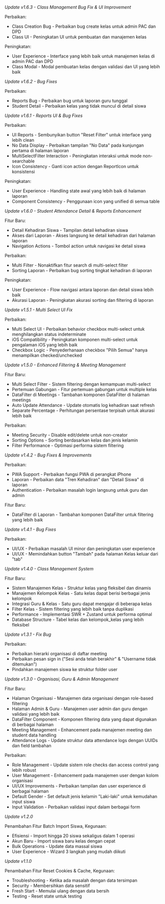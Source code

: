 *Update v1.6.3 - Class Management Bug Fix & UI Improvement*

Perbaikan:
- Class Creation Bug - Perbaikan bug create kelas untuk admin PAC dan DPD
- Class UI - Peningkatan UI untuk pembuatan dan manajemen kelas

Peningkatan:
- User Experience - Interface yang lebih baik untuk manajemen kelas di admin PAC dan DPD
- Class Modal - Modal pembuatan kelas dengan validasi dan UI yang lebih baik

*Update v1.6.2 - Bug Fixes*

Perbaikan:
- Reports Bug - Perbaikan bug untuk laporan guru tunggal
- Student Detail - Perbaikan kelas yang tidak muncul di detail siswa

*Update v1.6.1 - Reports UI & Bug Fixes*

Perbaikan:
- UI Reports - Sembunyikan button "Reset Filter" untuk interface yang lebih clean
- No Data Display - Perbaikan tampilan "No Data" pada kunjungan pertama di halaman laporan
- MultiSelectFilter Interaction - Peningkatan interaksi untuk mode non-searchable
- Icon Consistency - Ganti icon action dengan ReportIcon untuk konsistensi

Peningkatan:
- User Experience - Handling state awal yang lebih baik di halaman laporan
- Component Consistency - Penggunaan icon yang unified di semua table

*Update v1.6.0 - Student Attendance Detail & Reports Enhancement*

Fitur Baru:
- Detail Kehadiran Siswa - Tampilan detail kehadiran siswa
- Akses dari Laporan - Akses langsung ke detail kehadiran dari halaman laporan
- Navigation Actions - Tombol action untuk navigasi ke detail siswa

Perbaikan:
- Multi Filter - Nonaktifkan fitur search di multi-select filter
- Sorting Laporan - Perbaikan bug sorting tingkat kehadiran di laporan

Peningkatan:
- User Experience - Flow navigasi antara laporan dan detail siswa lebih baik
- Akurasi Laporan - Peningkatan akurasi sorting dan filtering di laporan

*Update v1.5.1 - Multi Select UI Fix*

Perbaikan:
- Multi Select UI - Perbaikan behavior checkbox multi-select untuk menghilangkan status indeterminate
- iOS Compatibility - Peningkatan komponen multi-select untuk pengalaman iOS yang lebih baik
- Checkbox Logic - Penyederhanaan checkbox "Pilih Semua" hanya menampilkan checked/unchecked

*Update v1.5.0 - Enhanced Filtering & Meeting Management*

Fitur Baru:
- Multi Select Filter - Sistem filtering dengan kemampuan multi-select
- Pertemuan Gabungan - Fitur pertemuan gabungan untuk multiple kelas
- DataFilter di Meetings - Tambahan komponen DataFilter di halaman meetings
- Auto Update Attendance - Update otomatis log kehadiran saat refresh
- Separate Percentage - Perhitungan persentase terpisah untuk akurasi lebih baik

Perbaikan:
- Meeting Security - Disable edit/delete untuk non-creator
- Sorting Options - Sorting berdasarkan kelas dan jenis kelamin
- Filter Performance - Optimasi performa sistem filtering

*Update v1.4.2 - Bug Fixes & Improvements*

Perbaikan:
- PWA Support - Perbaikan fungsi PWA di perangkat iPhone
- Laporan - Perbaikan data "Tren Kehadiran" dan "Detail Siswa" di laporan
- Authentication - Perbaikan masalah login langsung untuk guru dan admin

Fitur Baru:
- DataFilter di Laporan - Tambahan komponen DataFilter untuk filtering yang lebih baik

*Update v1.4.1 - Bug Fixes*

Perbaikan:
- UI/UX - Perbaikan masalah UI minor dan peningkatan user experience
- UI/UX - Memindahkan button "Tambah" pada halaman Kelas keluar dari "tab"

*Update v1.4.0 - Class Management System*

Fitur Baru:
- Sistem Manajemen Kelas - Struktur kelas yang fleksibel dan dinamis
- Manajemen Kelompok Kelas - Satu kelas dapat berisi berbagai jenis kelompok
- Integrasi Guru & Kelas - Satu guru dapat mengajar di beberapa kelas
- Filter Kelas - Sistem filtering yang lebih baik tanpa duplikasi
- Performance - Implementasi SWR + Zustand untuk performa optimal
- Database Structure - Tabel kelas dan kelompok_kelas yang lebih fleksibel


*Update v1.3.1 - Fix Bug*

Perbaikan:
- Perbaikan hierarki organisasi di daftar meeting
- Perbaikan pesan sign in ("Sesi anda telah berakhir" & "Username tidak ditemukan")
- Pindahkan manajemen siswa ke struktur folder user


*Update v1.3.0 - Organisasi, Guru & Admin Management*

Fitur Baru:
- Halaman Organisasi - Manajemen data organisasi dengan role-based filtering
- Halaman Admin & Guru - Manajemen user admin dan guru dengan validasi yang lebih baik
- DataFilter Component - Komponen filtering data yang dapat digunakan di berbagai halaman
- Meeting Management - Enhancement pada manajemen meeting dan student data handling
- Attendance Logs - Update struktur data attendance logs dengan UUIDs dan field tambahan

Perbaikan:
- Role Management - Update sistem role checks dan access control yang lebih robust
- User Management - Enhancement pada manajemen user dengan kolom organisasi
- UI/UX Improvements - Perbaikan tampilan dan user experience di berbagai halaman
- Default Gender - Set default jenis kelamin "Laki-laki" untuk kemudahan input siswa
- Input Validation - Perbaikan validasi input dalam berbagai form


*Update v1.2.0*

Penambahan Fitur Batch Import Siswa, Kegunaan:
- Efisiensi - Import hingga 20 siswa sekaligus dalam 1 operasi
- Akun Baru - Import siswa baru kelas dengan cepat
- Bulk Operations - Update data massal siswa
- User Experience - Wizard 3 langkah yang mudah diikuti


*Update v1.1.0*

Penambahan Fitur Reset Cookies & Cache, Kegunaan: 
- Troubleshooting - Ketika ada masalah dengan data tersimpan
- Security - Membersihkan data sensitif
- Fresh Start - Memulai ulang dengan data bersih
- Testing - Reset state untuk testing